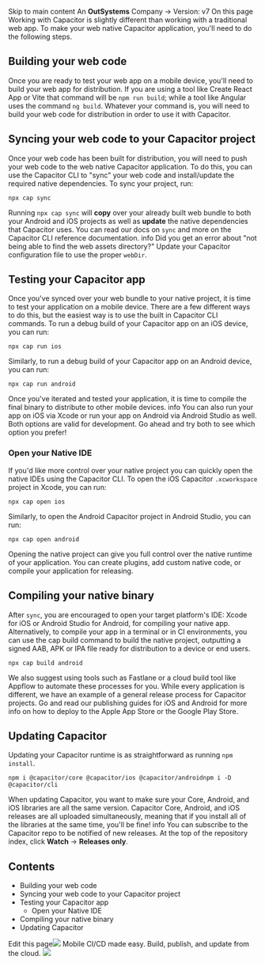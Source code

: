 Skip to main content
An **OutSystems** Company →
Version: v7
On this page
Working with Capacitor is slightly different than working with a traditional web app. To make your web native Capacitor application, you'll need to do the following steps.
## Building your web code​
Once you are ready to test your web app on a mobile device, you'll need to build your web app for distribution. If you are using a tool like Create React App or Vite that command will be `npm run build`; while a tool like Angular uses the command `ng build`. Whatever your command is, you will need to build your web code for distribution in order to use it with Capacitor.
## Syncing your web code to your Capacitor project​
Once your web code has been built for distribution, you will need to push your web code to the web native Capacitor application. To do this, you can use the Capacitor CLI to "sync" your web code and install/update the required native dependencies.
To sync your project, run:
```
npx cap sync
```

Running `npx cap sync` will **copy** over your already built web bundle to both your Android and iOS projects as well as **update** the native dependencies that Capacitor uses.
You can read our docs on `sync` and more on the Capacitor CLI reference documentation.
info
Did you get an error about "not being able to find the web assets directory?" Update your Capacitor configuration file to use the proper `webDir`.
## Testing your Capacitor app​
Once you've synced over your web bundle to your native project, it is time to test your application on a mobile device. There are a few different ways to do this, but the easiest way is to use the built in Capacitor CLI commands.
To run a debug build of your Capacitor app on an iOS device, you can run:
```
npx cap run ios
```

Similarly, to run a debug build of your Capacitor app on an Android device, you can run:
```
npx cap run android
```

Once you've iterated and tested your application, it is time to compile the final binary to distribute to other mobile devices.
info
You can also run your app on iOS via Xcode or run your app on Android via Android Studio as well. Both options are valid for development. Go ahead and try both to see which option you prefer!
### Open your Native IDE​
If you'd like more control over your native project you can quickly open the native IDEs using the Capacitor CLI.
To open the iOS Capacitor `.xcworkspace` project in Xcode, you can run:
```
npx cap open ios
```

Similarly, to open the Android Capacitor project in Android Studio, you can run:
```
npx cap open android
```

Opening the native project can give you full control over the native runtime of your application. You can create plugins, add custom native code, or compile your application for releasing.
## Compiling your native binary​
After `sync`, you are encouraged to open your target platform's IDE: Xcode for iOS or Android Studio for Android, for compiling your native app.
Alternatively, to compile your app in a terminal or in CI environments, you can use the cap build command to build the native project, outputting a signed AAB, APK or IPA file ready for distribution to a device or end users.
```
npx cap build android
```

We also suggest using tools such as Fastlane or a cloud build tool like Appflow to automate these processes for you. While every application is different, we have an example of a general release process for Capacitor projects. Go and read our publishing guides for iOS and Android for more info on how to deploy to the Apple App Store or the Google Play Store.
## Updating Capacitor​
Updating your Capacitor runtime is as straightforward as running `npm install`.
```
npm i @capacitor/core @capacitor/ios @capacitor/androidnpm i -D @capacitor/cli
```

When updating Capacitor, you want to make sure your Core, Android, and iOS libraries are all the same version. Capacitor Core, Android, and iOS releases are all uploaded simultaneously, meaning that if you install all of the libraries at the same time, you'll be fine!
info
You can subscribe to the Capacitor repo to be notified of new releases. At the top of the repository index, click **Watch** -> **Releases only**.
## Contents
  * Building your web code
  * Syncing your web code to your Capacitor project
  * Testing your Capacitor app
    * Open your Native IDE
  * Compiling your native binary
  * Updating Capacitor


Edit this page![](https://images.prismic.io/ionicframeworkcom/50ede1c5-d69d-4c9d-bf0d-4c9ab7c14724_doc-ad-appflow.png?auto=compress,format&rect=0,0,280,200&w=280&h=200)
Mobile CI/CD made easy. Build, publish, and update from the cloud.
![](https://cdn.bizible.com/ipv?_biz_r=&_biz_h=802059049&_biz_u=bfa08d03ffe94cbc8ad825d7c77fcc94&_biz_l=https%3A%2F%2Fcapacitorjs.com%2Fdocs%2Fbasics%2Fworkflow&_biz_t=1739803058986&_biz_i=Development%20Workflow%20%7C%20Capacitor%20Documentation&_biz_n=14&rnd=524668&cdn_o=a&_biz_z=1739803058986)

